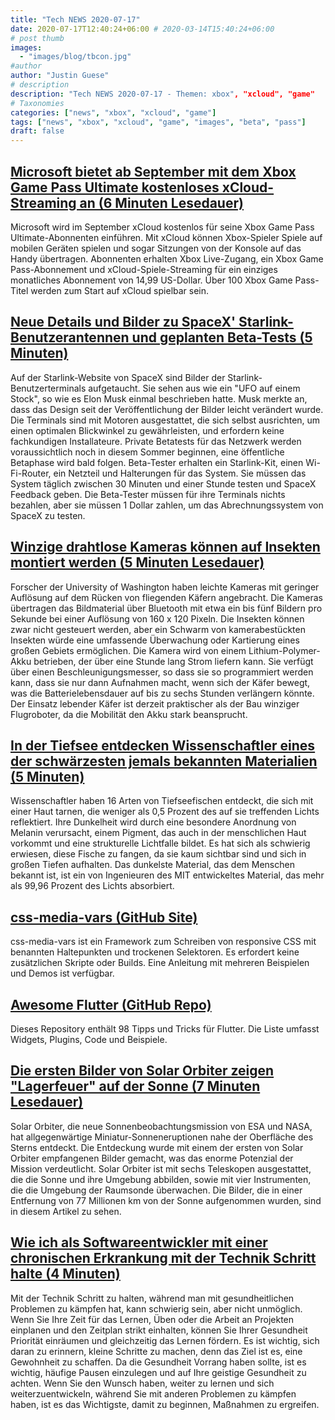 ```yaml
---
title: "Tech NEWS 2020-07-17"
date: 2020-07-17T12:40:24+06:00 # 2020-03-14T15:40:24+06:00
# post thumb
images:
  - "images/blog/tbcon.jpg"
#author
author: "Justin Guese"
# description
description: "Tech NEWS 2020-07-17 - Themen: xbox", "xcloud", "game"
# Taxonomies
categories: ["news", "xbox", "xcloud", "game"]
tags: ["news", "xbox", "xcloud", "game", "images", "beta", "pass"]
draft: false
---
```


## [Microsoft bietet ab September mit dem Xbox Game Pass Ultimate kostenloses xCloud-Streaming an (6 Minuten Lesedauer)](https://www.theverge.com/2020/7/16/21326797/microsoft-xcloud-launch-xbox-game-pass-ultimate-free?scrolla=5eb6d68b7fedc32c19ef33b4/1/010001735c42a56d-dd4532f1-889a-4bdd-b5c6-df743e620b41-000000/DvSJIqpB8FyneIW-1s6uCjUh9frLauKPe3_v3Po2nM8=150)

 Microsoft wird im September xCloud kostenlos für seine Xbox Game Pass Ultimate-Abonnenten einführen. Mit xCloud können Xbox-Spieler Spiele auf mobilen Geräten spielen und sogar Sitzungen von der Konsole auf das Handy übertragen. Abonnenten erhalten Xbox Live-Zugang, ein Xbox Game Pass-Abonnement und xCloud-Spiele-Streaming für ein einziges monatliches Abonnement von 14,99 US-Dollar. Über 100 Xbox Game Pass-Titel werden zum Start auf xCloud spielbar sein.

## [Neue Details und Bilder zu SpaceX' Starlink-Benutzerantennen und geplanten Beta-Tests (5 Minuten)](https://www.theverge.com/2020/7/15/21325413/spacex-starlink-user-terminals-antennas-internet-satellite-constellation-beta-testing/1/010001735c42a56d-dd4532f1-889a-4bdd-b5c6-df743e620b41-000000/0rTmpSC6vrPHlhgIFiwusqK6hSF5DGe9EeeQBUuZa1U=150)

 Auf der Starlink-Website von SpaceX sind Bilder der Starlink-Benutzerterminals aufgetaucht. Sie sehen aus wie ein "UFO auf einem Stock", so wie es Elon Musk einmal beschrieben hatte. Musk merkte an, dass das Design seit der Veröffentlichung der Bilder leicht verändert wurde. Die Terminals sind mit Motoren ausgestattet, die sich selbst ausrichten, um einen optimalen Blickwinkel zu gewährleisten, und erfordern keine fachkundigen Installateure. Private Betatests für das Netzwerk werden voraussichtlich noch in diesem Sommer beginnen, eine öffentliche Betaphase wird bald folgen. Beta-Tester erhalten ein Starlink-Kit, einen Wi-Fi-Router, ein Netzteil und Halterungen für das System. Sie müssen das System täglich zwischen 30 Minuten und einer Stunde testen und SpaceX Feedback geben. Die Beta-Tester müssen für ihre Terminals nichts bezahlen, aber sie müssen 1 Dollar zahlen, um das Abrechnungssystem von SpaceX zu testen.

## [Winzige drahtlose Kameras können auf Insekten montiert werden (5 Minuten Lesedauer)](https://interestingengineering.com/wireless-tiny-cameras-can-be-mounted-on-insects/1/010001735c42a56d-dd4532f1-889a-4bdd-b5c6-df743e620b41-000000/w4juSZLYyp8eVMid6bbe8FpmQjWbDIIsZevxfotxU1I=150)

 Forscher der University of Washington haben leichte Kameras mit geringer Auflösung auf dem Rücken von fliegenden Käfern angebracht. Die Kameras übertragen das Bildmaterial über Bluetooth mit etwa ein bis fünf Bildern pro Sekunde bei einer Auflösung von 160 x 120 Pixeln. Die Insekten können zwar nicht gesteuert werden, aber ein Schwarm von kamerabestückten Insekten würde eine umfassende Überwachung oder Kartierung eines großen Gebiets ermöglichen. Die Kamera wird von einem Lithium-Polymer-Akku betrieben, der über eine Stunde lang Strom liefern kann. Sie verfügt über einen Beschleunigungsmesser, so dass sie so programmiert werden kann, dass sie nur dann Aufnahmen macht, wenn sich der Käfer bewegt, was die Batterielebensdauer auf bis zu sechs Stunden verlängern könnte. Der Einsatz lebender Käfer ist derzeit praktischer als der Bau winziger Flugroboter, da die Mobilität den Akku stark beansprucht.

## [In der Tiefsee entdecken Wissenschaftler eines der schwärzesten jemals bekannten Materialien (5 Minuten)](https://www.inverse.com/science/ultra-black-fish-discovery/1/010001735c42a56d-dd4532f1-889a-4bdd-b5c6-df743e620b41-000000/IJnh7NZ7wewcveItrV5olHp2IiMBPaGZw4jSvW04r_E=150)

 Wissenschaftler haben 16 Arten von Tiefseefischen entdeckt, die sich mit einer Haut tarnen, die weniger als 0,5 Prozent des auf sie treffenden Lichts reflektiert. Ihre Dunkelheit wird durch eine besondere Anordnung von Melanin verursacht, einem Pigment, das auch in der menschlichen Haut vorkommt und eine strukturelle Lichtfalle bildet. Es hat sich als schwierig erwiesen, diese Fische zu fangen, da sie kaum sichtbar sind und sich in großen Tiefen aufhalten. Das dunkelste Material, das dem Menschen bekannt ist, ist ein von Ingenieuren des MIT entwickeltes Material, das mehr als 99,96 Prozent des Lichts absorbiert.

## [css-media-vars (GitHub Site)](https://propjockey.github.io/css-media-vars//1/010001735c42a56d-dd4532f1-889a-4bdd-b5c6-df743e620b41-000000/NtaEtXz0eyyXMIORmp9ISnBsfW0e21fmPWIZa8C7cqI=150)

 css-media-vars ist ein Framework zum Schreiben von responsive CSS mit benannten Haltepunkten und trockenen Selektoren. Es erfordert keine zusätzlichen Skripte oder Builds. Eine Anleitung mit mehreren Beispielen und Demos ist verfügbar.

## [Awesome Flutter (GitHub Repo)](https://github.com/erluxman/awesomefluttertips/1/010001735c42a56d-dd4532f1-889a-4bdd-b5c6-df743e620b41-000000/JiXpZGtLrXjEhjJJry52YmbqIWAdiAxyeGbJYCZjZV8=150)

 Dieses Repository enthält 98 Tipps und Tricks für Flutter. Die Liste umfasst Widgets, Plugins, Code und Beispiele.

## [Die ersten Bilder von Solar Orbiter zeigen "Lagerfeuer" auf der Sonne (7 Minuten Lesedauer)](https://www.esa.int/Science_Exploration/Space_Science/Solar_Orbiter/Solar_Orbiter_s_first_images_reveal_campfires_on_the_Sun/1/010001735c42a56d-dd4532f1-889a-4bdd-b5c6-df743e620b41-000000/qeNETWrh2V8cv8guDvI1WZi6gS5aFqXbd6nw18_JQDc=150)

 Solar Orbiter, die neue Sonnenbeobachtungsmission von ESA und NASA, hat allgegenwärtige Miniatur-Sonneneruptionen nahe der Oberfläche des Sterns entdeckt. Die Entdeckung wurde mit einem der ersten von Solar Orbiter empfangenen Bilder gemacht, was das enorme Potenzial der Mission verdeutlicht. Solar Orbiter ist mit sechs Teleskopen ausgestattet, die die Sonne und ihre Umgebung abbilden, sowie mit vier Instrumenten, die die Umgebung der Raumsonde überwachen. Die Bilder, die in einer Entfernung von 77 Millionen km von der Sonne aufgenommen wurden, sind in diesem Artikel zu sehen.

## [Wie ich als Softwareentwickler mit einer chronischen Erkrankung mit der Technik Schritt halte (4 Minuten)](https://samy023.bearblog.dev/how-i-keep-up//1/010001735c42a56d-dd4532f1-889a-4bdd-b5c6-df743e620b41-000000/H5eixM6aSXYw2WbzKCkFLec9AwxqFGGJ6x3SXshJay4=150)

 Mit der Technik Schritt zu halten, während man mit gesundheitlichen Problemen zu kämpfen hat, kann schwierig sein, aber nicht unmöglich. Wenn Sie Ihre Zeit für das Lernen, Üben oder die Arbeit an Projekten einplanen und den Zeitplan strikt einhalten, können Sie Ihrer Gesundheit Priorität einräumen und gleichzeitig das Lernen fördern. Es ist wichtig, sich daran zu erinnern, kleine Schritte zu machen, denn das Ziel ist es, eine Gewohnheit zu schaffen. Da die Gesundheit Vorrang haben sollte, ist es wichtig, häufige Pausen einzulegen und auf Ihre geistige Gesundheit zu achten. Wenn Sie den Wunsch haben, weiter zu lernen und sich weiterzuentwickeln, während Sie mit anderen Problemen zu kämpfen haben, ist es das Wichtigste, damit zu beginnen, Maßnahmen zu ergreifen.

